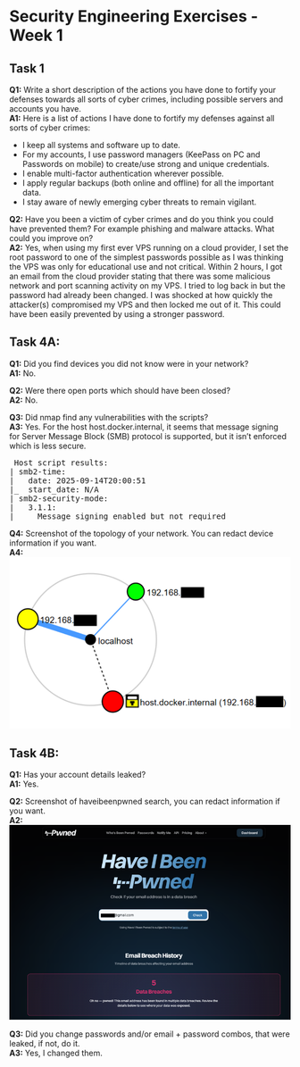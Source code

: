 # Security Engineering Exercises - Week 1

## Task 1

**Q1:** Write a short description of the actions you have done to fortify your defenses towards all sorts of cyber crimes, including possible servers and accounts you have.  
**A1:** Here is a list of actions I have done to fortify my defenses against all sorts of cyber crimes:  
- I keep all systems and software up to date.  
- For my accounts, I use password managers (KeePass on PC and Passwords on mobile) to create/use strong and unique credentials.  
- I enable multi-factor authentication wherever possible.  
- I apply regular backups (both online and offline) for all the important data.  
- I stay aware of newly emerging cyber threats to remain vigilant.  

**Q2:** Have you been a victim of cyber crimes and do you think you could have prevented them? For example phishing and malware attacks. What could you improve on?  
**A2:** Yes, when using my first ever VPS running on a cloud provider, I set the root password to one of the simplest passwords possible as I was thinking the VPS was only for educational use and not critical. Within 2 hours, I got an email from the cloud provider stating that there was some malicious network and port scanning activity on my VPS. I tried to log back in but the password had already been changed. I was shocked at how quickly the attacker(s) compromised my VPS and then locked me out of it. This could have been easily prevented by using a stronger password.  


## Task 4A:

**Q1:** Did you find devices you did not know were in your network?  
**A1:** No.

**Q2:** Were there open ports which should have been closed?  
**A2:** No.

**Q3:** Did nmap find any vulnerabilities with the scripts?  
**A3:** Yes. For the host host.docker.internal, it seems that message signing for Server Message Block (SMB) protocol is supported, but it isn’t enforced which is less secure.  
<pre> Host script results:   
| smb2-time:   
|   date: 2025-09-14T20:00:51  
|_  start_date: N/A  
| smb2-security-mode:   
|   3.1.1:   
|_    Message signing enabled but not required </pre>

**Q4:** Screenshot of the topology of your network. You can redact device information if you want.  
**A4:**  
![Alt text](image1.png)

## Task 4B:

**Q1:** Has your account details leaked?  
**A1:** Yes.

**Q2:** Screenshot of haveibeenpwned search, you can redact information if you want.  
**A2:**  
![Alt text](image2.png)

**Q3:** Did you change passwords and/or email + password combos, that were leaked, if not, do it.  
**A3:** Yes, I changed them.




